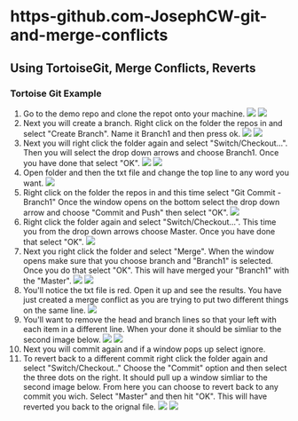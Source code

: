 # https-github.com-JosephCW-git-and-merge-conflicts
## Using TortoiseGit, Merge Conflicts, Reverts
### Tortoise Git Example
1. Go to the demo repo and clone the repot onto your machine. 
![](https://raw.github.com/JosephCW/https-github.com-JosephCW-git-and-merge-conflicts/tree/master/resources/TG1.jpg)
![](https://raw.github.com/JosephCW/https-github.com-JosephCW-git-and-merge-conflicts/blob/master/resources/TG2.jpg)
2. Next you will create a branch. Right click on the folder the repos in and select "Create Branch". Name it Branch1 and then press ok.
![](https://raw.github.com/JosephCW/https-github.com-JosephCW-git-and-merge-conflicts/blob/master/resources/TG3.jpg)
![](https://raw.github.com/JosephCW/https-github.com-JosephCW-git-and-merge-conflicts/blob/master/resources/TG4.jpg)
3. Next you will right click the folder again and select "Switch/Checkout...". Then you will select the drop down arrows and choose Branch1. Once you have done that select "OK".
![](https://raw.github.com/JosephCW/https-github.com-JosephCW-git-and-merge-conflicts/blob/master/resources/TG5.jpg)
![](https://raw.github.com/JosephCW/https-github.com-JosephCW-git-and-merge-conflicts/blob/master/resources/TG4-2.jpg)
4. Open folder and then the txt file and change the top line to any word you want.
![](https://raw.github.com/JosephCW/https-github.com-JosephCW-git-and-merge-conflicts/blob/master/resources/TG6.jpg)
5. Right click on the folder the repos in and this time select "Git Commit - Branch1" Once the window opens on the bottom select the drop down arrow and choose "Commit and Push" then select "OK".
![](https://raw.github.com/JosephCW/https-github.com-JosephCW-git-and-merge-conflicts/blob/master/resources/TG7.jpg)
6. Right click the folder again and select "Switch/Checkout...". This time you from the drop down arrows choose Master. Once you have done that select "OK".
![](https://raw.github.com/JosephCW/https-github.com-JosephCW-git-and-merge-conflicts/blob/master/resources/TG8.jpg)
7. Next you right click the folder and select "Merge". When the window opens make sure that you choose branch and "Branch1" is selected. Once you do that select "OK". This will have merged your "Branch1" with the "Master".
![](https://raw.github.com/JosephCW/https-github.com-JosephCW-git-and-merge-conflicts/blob/master/resources/TG9.jpg)
![](https://raw.github.com/JosephCW/https-github.com-JosephCW-git-and-merge-conflicts/blob/master/resources/TG10.jpg)
8. You'll notice the txt file is red. Open it up and see the results. You have just created a merge conflict as you are trying to put two different things on the same line.
![](https://raw.github.com/JosephCW/https-github.com-JosephCW-git-and-merge-conflicts/blob/master/resources/TG11.jpg)
9. You'll want to remove the head and branch lines so that your left with each item in a different line. When your done it should be simliar to the second image below.
![](https://raw.github.com/JosephCW/https-github.com-JosephCW-git-and-merge-conflicts/blob/master/resources/TG12.jpg)
![](https://raw.github.com/JosephCW/https-github.com-JosephCW-git-and-merge-conflicts/blob/master/resources/TG13.jpg)
10. Next you will commit again and if a window pops up select ignore.
11. To revert back to a different commit right click the folder again and select "Switch/Checkout.." Choose the "Commit" option and then select the three dots on the right. It should pull up a window simliar to the second image below. From here you can choose to revert back to any commit you wich. Select "Master" and then hit "OK". This will have reverted you back to the orignal file.
![](https://raw.github.com/JosephCW/https-github.com-JosephCW-git-and-merge-conflicts/blob/master/resources/TG14.jpg)
![](https://raw.github.com/JosephCW/https-github.com-JosephCW-git-and-merge-conflicts/blob/master/resources/TG15.jpg)









